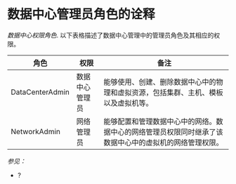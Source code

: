 # 数据中心管理员角色的诠释

*数据中心权限角色*.
以下表格描述了数据中心管理中的管理员角色及其相应的权限。

|角色|权限|备注|
|----|----|----|
|DataCenterAdmin|数据中心管理员|能够使用、创建、删除数据中心中的物理和虚拟资源，包括集群、主机、模板以及虚拟机等。|
|NetworkAdmin|网络管理员|能够配置和管理数据中心中的网络。数据中心的网络管理员权限同时继承了该数据中心中的虚拟机的网络管理权限。|

*参见：*

-   ?
